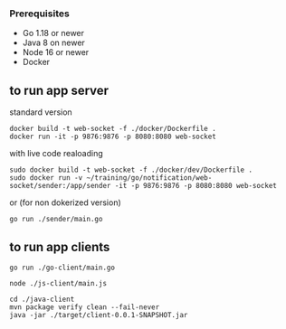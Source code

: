 ### Prerequisites

- Go 1.18 or newer
- Java 8 on newer
- Node 16 or newer
- Docker 

## to run app server
standard version
```
docker build -t web-socket -f ./docker/Dockerfile .
docker run -it -p 9876:9876 -p 8080:8080 web-socket
```
with live code realoading
```
sudo docker build -t web-socket -f ./docker/dev/Dockerfile .
sudo docker run -v ~/training/go/notification/web-socket/sender:/app/sender -it -p 9876:9876 -p 8080:8080 web-socket
```
or (for non dokerized version)

```
go run ./sender/main.go
```
## to run app clients

```
go run ./go-client/main.go
```

```
node ./js-client/main.js
```

```
cd ./java-client
mvn package verify clean --fail-never
java -jar ./target/client-0.0.1-SNAPSHOT.jar
```